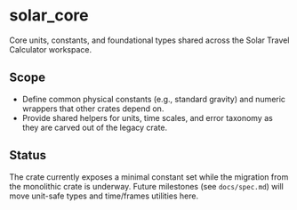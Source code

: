 # solar_core

Core units, constants, and foundational types shared across the Solar Travel Calculator workspace.

## Scope
- Define common physical constants (e.g., standard gravity) and numeric wrappers that other crates depend on.
- Provide shared helpers for units, time scales, and error taxonomy as they are carved out of the legacy crate.

## Status
The crate currently exposes a minimal constant set while the migration from the monolithic crate is underway. Future milestones (see `docs/spec.md`) will move unit-safe types and time/frames utilities here.
